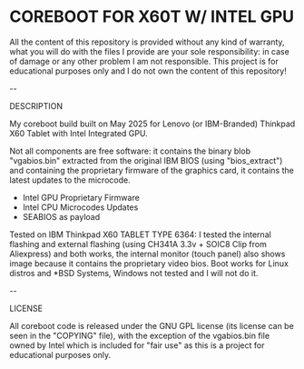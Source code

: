 # COREBOOT FOR X60T W/ INTEL GPU

All the content of this repository is provided without any kind of warranty, what you will do with the files I provide are your sole responsibility: in case of damage or any other problem I am not responsible. This project is for educational purposes only and I do not own the content of this repository!

--

DESCRIPTION

My coreboot build built on May 2025 for Lenovo (or IBM-Branded) Thinkpad X60 Tablet with Intel Integrated GPU.

Not all components are free software: it contains the binary blob "vgabios.bin" extracted from the original IBM BIOS (using "bios_extract") and containing the proprietary firmware of the graphics card, it contains the latest updates to the microcode.

- Intel GPU Proprietary Firmware
- Intel CPU Microcodes Updates
- SEABIOS as payload

Tested on IBM Thinkpad X60 TABLET TYPE 6364: I tested the internal flashing and external flashing (using CH341A 3.3v + SOIC8 Clip from Aliexpress) and both works, the internal monitor (touch panel) also shows image because it contains the proprietary video bios. Boot works for Linux distros and *BSD Systems, Windows not tested and I will not do it.

--

LICENSE

All coreboot code is released under the GNU GPL license (its license can be seen in the "COPYING" file), with the exception of the vgabios.bin file owned by Intel which is included for "fair use" as this is a project for educational purposes only.

